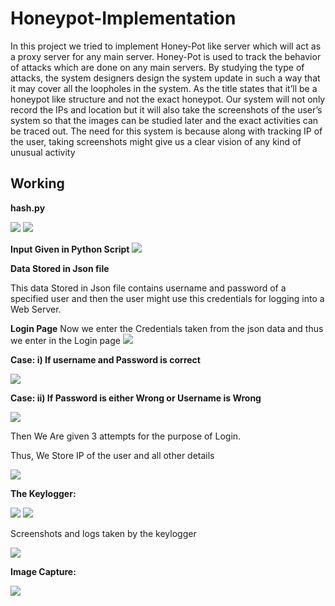 # Honeypot-Implementation


In this project we tried to implement Honey-Pot like server which will act
as a proxy server for any main server. Honey-Pot is used to track the
behavior of attacks which are done on any main servers. By studying the
type of attacks, the system designers design the system update in such a
way that it may cover all the loopholes in the system. As the title states
that it’ll be a honeypot like structure and not the exact honeypot. Our
system will not only record the IPs and location but it will also take the
screenshots of the user’s system so that the images can be studied later
and the exact activities can be traced out. The need for this system is
because along with tracking IP of the user, taking screenshots might give
us a clear vision of any kind of unusual activity

## Working

**hash.py**

![](/images/1.jpg)
![](/images/2.jpg)



**Input Given in Python Script**
![](/images/3.jpg)

**Data Stored in Json file**


This data Stored in Json file contains username and password of a specified user and then the user might use this credentials for logging into a Web Server.

**Login Page**
Now we enter the Credentials taken from the json data and thus we enter in the Login page
![](/images/4.png)



**Case: i) If username and Password is correct**

![](/images/5.png)


**Case: ii) If Password is either Wrong or Username is Wrong**

![](/images/6.png)

Then We Are given 3 attempts for the purpose of Login.


Thus, We Store IP of the user and all other details

![](/images/7.png)


**The Keylogger:** 

![](/images/8.jpg)
![](/images/9.jpg)

Screenshots and logs taken by the keylogger

![](/images/10.jpg)

**Image Capture:** 

![](/images/11.jpg)





